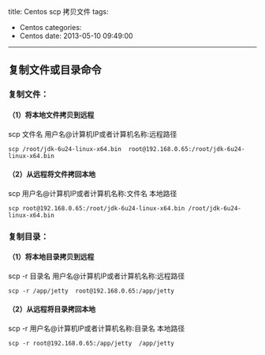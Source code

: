 title: Centos scp 拷贝文件
tags:
  - Centos
categories:
  - Centos
date: 2013-05-10 09:49:00
---
## 复制文件或目录命令
### 复制文件：
#### （1）将本地文件拷贝到远程
scp 文件名 用户名@计算机IP或者计算机名称:远程路径
```shell
scp /root/jdk-6u24-linux-x64.bin  root@192.168.0.65:/root/jdk-6u24-linux-x64.bin
```
#### （2）从远程将文件拷回本地
scp 用户名@计算机IP或者计算机名称:文件名 本地路径
```shell
scp root@192.168.0.65:/root/jdk-6u24-linux-x64.bin /root/jdk-6u24-linux-x64.bin
```

### 复制目录：
#### （1）将本地目录拷贝到远程
scp -r 目录名 用户名@计算机IP或者计算机名称:远程路径
```shell
scp -r /app/jetty  root@192.168.0.65:/app/jetty
```
#### （2）从远程将目录拷回本地
scp -r   用户名@计算机IP或者计算机名称:目录名 本地路径
```shell
scp -r root@192.168.0.65:/app/jetty  /app/jetty
```